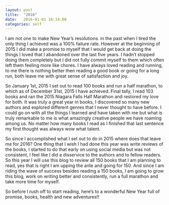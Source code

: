 ```yaml
---
layout: post
title:  "2016"
date:   2016-01-01 16:14:00
categories: self
---
```

I am not one to make New Year’s resolutions. in the past when I tired the only thing I achieved was a 100% failure rate. However at the beginning of 2015 I did make a promise to myself that I would get back at doing the things I loved that I abandoned over the last five years. I hadn’t stopped doing them completely but I did not fully commit myself to them which often left them feeling more like chores. I have always loved reading and running, to me there is nothing better then reading a good book or going for a long run, both leave me with great sense of satisfaction and joy.

So January 1st, 2015 I set out to read 100 books and run a half marathon, to which as of December 31st, 2015 I have achieved. Final tally, I read 103 books and ran the 2015 Niagara Falls Half Marathon  and restored my love for both. It was truly a great year in books, I discovered so many new authors and explored different genres that I never thought to have before. I could go on with all the things I learned and have taken with me but what is truly remarkable to me is what amazingly creative people we have roaming among us. No matter how many books I read as I finished that last sentence my first thought was always wow what talent.

So since I accomplished what I set out to do in 2015 where does that leave me for 2016? One thing that I wish I had done this year was write reviews of the books, I started to do that early on using social media but was not consistent, I feel like I did a disservice to the authors and to fellow readers. So this year I will use this blog to review all 150 books that I am planning to read, yes that is right I am upping the ante and going for 150. And since I am riding the wave of success besides reading a 150 books, I am going to grow this blog, work on writing better and consistently, run a full marathon and take more time for myself.

So before I rush off to start reading, here’s to a wonderful New Year full of promise, books, health and new adventures!!
